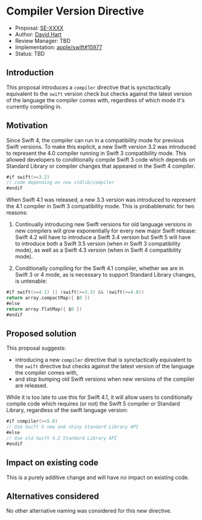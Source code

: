 # Compiler Version Directive

* Proposal: [SE-XXXX](XXXX-compiler-version-directive.md)
* Author: [David Hart](https://github.com/hartbit)
* Review Manager: TBD
* Implementation: [apple/swift#15977](https://github.com/apple/swift/pull/15977)
* Status: TBD

## Introduction

This proposal introduces a `compiler` directive that is synctactically equivalent to the `swift` version check but checks against the latest version of the language the compiler comes with, regardless of which mode it's currently compiling in.

## Motivation

Since Swift 4, the compiler can run in a compatibility mode for previous Swift versions. To make this explicit, a new Swift version 3.2 was introduced to represent the 4.0 compiler running in Swift 3 compatibility mode. This allowed developers to conditionally compile Swift 3 code which depends on Standard Library or compiler changes that appeared in the Swift 4 compiler.

```swift
#if swift(>=3.2)
// code depending on new stdlib/compiler
#endif
```

When Swift 4.1 was released, a new 3.3 version was introduced to represent the 4.1 compiler in Swift 3 compatibility mode. This is probablematic for two reasons:

1. Continually introducing new Swift versions for old language versions in new compilers will grow exponentially for every new major Swift release: Swift 4.2 will have to introduce a Swift 3.4 version but Swift 5 will have to introduce both a Swift 3.5 version (when in Swift 3 compatibility mode), as well as a Swift 4.3 version (when in Swift 4 compatibility mode).

2. Conditionally compiling for the Swift 4.1 compiler, whether we are in Swift 3 or 4 mode, as is necessary to support Standard Library changes, is untenable:

```swift
#if swift(>=4.1) || (swift(>=3.3) && !swift(>=4.0))
return array.compactMap({ $0 })
#else
return array.flatMap({ $0 })
#endif
```

## Proposed solution

This proposal suggests:

* introducing a new `compiler` directive that is synctactically equivalent to the `swift` directive but checks against the latest version of the language the compiler comes with,
* and stop bumping old Swift versions when new versions of the compiler are released.

While it is too late to use this for Swift 4.1, it will allow users to conditionally compile code which requires (or not) the Swift 5 compiler or Standard Library, regardless of the swift language version:

```swift
#if compiler(>=5.0)
// Use Swift 5 new and shiny Standard Library API
#else
// Use old Swift 4.2 Standard Library API
#endif
```

## Impact on existing code

This is a purely additive change and will have no impact on existing code.

## Alternatives considered

No other alternative naming was considered for this new directive.

